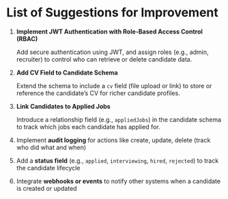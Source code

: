 # List of Suggestions for Improvement

1. **Implement JWT Authentication with Role-Based Access Control (RBAC)**
    
    Add secure authentication using JWT, and assign roles (e.g., admin, recruiter) to control who can retrieve or delete candidate data.
    
2. **Add CV Field to Candidate Schema**
    
    Extend the schema to include a `cv` field (file upload or link) to store or reference the candidate’s CV for richer candidate profiles.
    
3. **Link Candidates to Applied Jobs**
    
    Introduce a relationship field (e.g., `appliedJobs`) in the candidate schema to track which jobs each candidate has applied for.
    
4. Implement **audit logging** for actions like create, update, delete (track who did what and when)
5. Add a **status field** (e.g., `applied`, `interviewing`, `hired`, `rejected`) to track the candidate lifecycle
6. Integrate **webhooks or events** to notify other systems when a candidate is created or updated
